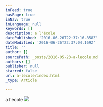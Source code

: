 ```yaml
---
inFeed: true
hasPage: true
inNav: true
inLanguage: null
keywords: []
description: a l'école
datePublished: '2016-06-26T22:37:16.858Z'
dateModified: '2016-06-26T22:37:04.169Z'
title: ''
author: []
sourcePath: _posts/2016-05-23-a-lecole.md
authors: []
publisher: null
starred: false
url: a-lecole/index.html
_type: Article

---
```

a l'école
![](https://the-grid-user-content.s3-us-west-2.amazonaws.com/16b387c2-2e9a-43e8-95b6-2e81cc3c7e19.jpg)